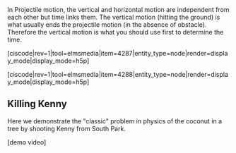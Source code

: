 <lrndesign-sidenote label="Instructor Note" icon="bookmark" bg-color="#c2e5f2">
In Projectile motion, the vertical and horizontal motion are independent from each other but time links them. The vertical motion (hitting the ground) is what usually ends the projectile motion (in the absence of obstacle). Therefore the vertical motion is what you should use first to determine the time. 
</lrndesign-sidenote>


[ciscode|rev=1|tool=elmsmedia|item=4287|entity_type=node|render=display_mode|display_mode=h5p]

[ciscode|rev=1|tool=elmsmedia|item=4288|entity_type=node|render=display_mode|display_mode=h5p]


## Killing Kenny

Here we demonstrate the "classic" problem in physics of the coconut in a tree by shooting Kenny from South Park. 

[demo video]